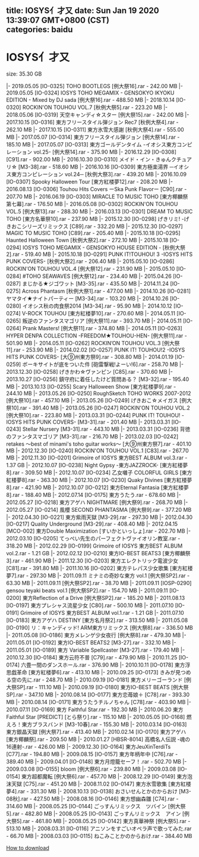 
title: IOSYS亻才又
date: Sun Jan 19 2020 13:39:07 GMT+0800 (CST)    
categories: baidu
---

# IOSYS亻才又
size: 35.30 GB
 
 
|- 2019.05.05 [IO-0325] TOHO BOOTLEGS [例大祭16].rar - 242.00 MB
|- 2019.05.05 [IO-0324] IOSYS TOHO MEGAMIX - GENSOKYO IKYOKU EDITION - Mixed by DJ sada [例大祭16].rar - 488.50 MB
|- 2018.10.14 [IO-0320] ROCKIN'ON TOUHOU VOL.7 [秋例大祭5].rar - 223.20 MB
|- 2018.05.06 [IO-0319] 天空キャンディ☆スター [例大祭15].rar - 242.00 MB
|- 2017.10.15 [IO-0316] 東方フリースタイル弾ジョン Rec7 [秋例大祭4].rar - 262.10 MB
|- 2017.10.15 [IO-0311] 東方氷雪大感謝 [秋例大祭4].rar - 555.00 MB
|- 2017.05.07 [IO-0314] 東方フリースタイル弾ジョン [例大祭14].rar - 185.10 MB
|- 2017.05.07 [IO-0313] 東方ゴールデンタイム -イオシス東方コンピレーション vol.25- [例大祭14].rar - 375.90 MB
|- 2016.12.29 [IO-0308] [C91].rar - 902.00 MB
|- 2016.10.30 [IO-0310] メイド・イン・きゅんクチュアリ☆ [M3-38].rar - 518.60 MB
|- 2016.10.16 [IO-0309] 東方極楽湯界 ─イオシス東方コンピレーション vol.24─ [秋例大祭3].rar - 439.20 MB
|- 2016.10.09 [IO-0307] Spooky Halloween Tour [東方紅楼夢12].rar - 208.20 MB
|- 2016.08.13 [IO-0306] Touhou Hits Covers ーSka Punk Flavorー [C90].rar - 207.70 MB
|- 2016.06.19 [IO-0303] MIRACLE TO MUSIC TOHO [東方椰麟祭 第七幕].rar - 176.50 MB
|- 2016.05.08 [IO-0302] ROCKIN'ON TOUHOU VOL.5 [例大祭13].rar - 288.30 MB
|- 2016.03.13 [IO-0301] DREAM TO MUSIC TOHO [東方名華祭10].rar - 237.90 MB
|- 2015.12.30 [IO-0298] げきリミ! -げきおこシリーズリミックス [C89].rar - 332.20 MB
|- 2015.12.30 [IO-0297] MAGIC TO MUSIC TOHO [C89].rar - 205.40 MB
|- 2015.10.18 [IO-0295] Haunted Halloween Town [秋例大祭2].rar - 272.10 MB
|- 2015.10.18 [IO-0294] IOSYS TOHO MEGAMIX - GENSOKYO HOUSE EDITION - [秋例大祭2].rar - 519.40 MB
|- 2015.10.18 [IO-0291] PUNK IT!TOUHOU! 3 -IOSYS HITS PUNK COVERS- [秋例大祭2].rar - 206.40 MB
|- 2015.05.10 [IO-0286] ROCKIN'ON TOUHOU VOL.4 [例大祭12].rar - 231.90 MB
|- 2015.05.10 [IO-0284] #TOHO SEAWAVES [例大祭12].rar - 234.40 MB
|- 2015.04.26 [IO-0287] まじかる★ジゴワット [M3-35].rar - 435.50 MB
|- 2014.11.24 [IO-0275] Across Phantasm [秋例大祭1].rar - 477.00 MB
|- 2014.10.26 [IO-0281] ヤマタイ★ナイトパーティー [M3-34].rar - 103.20 MB
|- 2014.10.26 [IO-0280] イオシス秋の肉食祭2014 [M3-34].rar - 95.90 MB
|- 2014.10.12 [IO-0274] V-ROCK TOUHOU [東方紅楼夢10].rar - 270.60 MB
|- 2014.05.11 [IO-0265] 叛逆のファンタスマゴリア [例大祭11].rar - 393.70 MB
|- 2014.05.11 [IO-0264] Prank Masters! [例大祭11].rar - 374.80 MB
|- 2014.05.11 [IO-0263] HYPER DENPA COLLECTION -FREEDOM★TOUHOU-HEN- [例大祭11].rar - 501.90 MB
|- 2014.05.11 [IO-0262] ROCKIN’ON TOUHOU VOL.3 [例大祭11].rar - 253.90 MB
|- 2014.02.02 [IO-0257] PUNK IT! TOUHOU!2 -IOSYS HITS PUNK COVERS- [大⑨州東方祭9].rar - 308.80 MB
|- 2014.01.19 [IO-0259] ボーキサイトが底をついた件 [砲雷撃戦!よーい!6].rar - 258.70 MB
|- 2013.12.30 [IO-0258] げきかわ☆ヴァンピン [C85].rar - 370.60 MB
|- 2013.10.27 [IO-0256] 鎮守府に着任したけど質問ある？ [M3-32].rar - 195.40 MB
|- 2013.10.13 [IO-0255] Scary Halloween Show [東方紅楼夢9].rar - 244.10 MB
|- 2013.05.26 [IO-0250] RoughSketch TOHO WORKS 2007-2012 [例大祭10].rar - 457.10 MB
|- 2013.05.26 [IO-0249] げきおこ☆メイガス [例大祭10].rar - 391.40 MB
|- 2013.05.26 [IO-0247] ROCKIN'ON TOUHOU VOL.2 [例大祭10].rar - 223.80 MB
|- 2013.03.31 [IO-0244] PUNK IT! TOUHOU! -IOSYS HITS PUNK COVERS- [M3-31].rar - 201.40 MB
|- 2013.03.31 [IO-0243] Stellar Nursery [M3-31].rar - 443.10 MB
|- 2013.03.31 [IO-0236] 背徳のファンタスマゴリア [M3-31].rar - 216.70 MB
|- 2013.02.03 [IO-0242] retakes ～best of minami's toho guitar works～ [大⑨州東方祭7].rar - 401.10 MB
|- 2012.12.30 [IO-0240] ROCKIN'ON TOUHOU VOL.1 [C83].rar - 267.70 MB
|- 2012.11.30 [IO-0201] Grimoire of IOSYS 東方BEST ALBUM vol.3.rar - 1.37 GB
|- 2012.10.07 [IO-0238] Night Gypsy -東方JAZZROCK- [東方紅楼夢8].rar - 309.50 MB
|- 2012.10.07 [IO-0234] 乙女囃子 COLORFUL GIRLS [東方紅楼夢8].rar - 363.30 MB
|- 2012.10.07 [IO-0230] Quaky Divines [東方紅楼夢8].rar - 421.90 MB
|- 2012.10.07 [IO-0212] 東方Eternal Fantasia [東方紅楼夢8].rar - 188.40 MB
|- 2012.07.14 [IO-0175] 東方うたう.rar - 678.60 MB
|- 2012.05.27 [IO-0218] 東方アゲハ NIGHTMARE [例大祭9].rar - 268.70 MB
|- 2012.05.27 [IO-0214] 風櫻 SECOND PHANTASMA [例大祭9].rar - 377.20 MB
|- 2012.04.30 [IO-0221] 東方紫雨天獄 [M3-29].rar - 297.30 MB
|- 2012.04.30 [IO-0217] Quality Underground [M3-29].rar - 408.40 MB
|- 2012.04.15 [MCO-002] 東方Double Maximization [すいかといっしょ].rar - 202.70 MB
|- 2012.03.10 [IO-0205] てっぺい先生のパーフェクトヴァイオリン教室.rar - 318.20 MB
|- 2012.02.29 [IO-0199] Grimoire of IOSYS 東方BEST ALBUM vol.2.rar - 1.21 GB
|- 2012.02.12 [IO-0210] 東方IO-BEST BEATS3 [東方椰麟祭3].rar - 461.90 MB
|- 2011.12.30 [IO-0203] 東方エレクトリック電波少女 [C81].rar - 391.80 MB
|- 2011.10.16 [IO-0202] 東方テレパス少女歌集 [東方紅楼夢7].rar - 297.30 MB
|- 2011.09.11 ミナミの奇妙な東方 vol.1 [例大祭SP2].rar - 63.30 MB
|- 2011.09.11 [例大祭SP2].rar - 38.70 MB
|- 2011.09.11 [IOSP-0290] gensou teyaki beats vol.1 [例大祭SP2].rar - 154.70 MB
|- 2011.09.11 [IO-0200] 東方Reflection of a Drive [例大祭SP2].rar - 185.20 MB
|- 2011.08.13 [IO-0197] 東方プレシャス流星少女 [C80].rar - 500.10 MB
|- 2011.07.10 [IO-0191] Grimoire of IOSYS 東方BEST ALBUM vol.1.rar - 1.21 GB
|- 2011.07.10 [IO-0183] 東方アゲハ DESTINY [東方名月祭2].rar - 313.50 MB
|- 2011.05.08 [IO-0190] リ：キャンディッド! ARM東方リミックス [例大祭8].rar - 336.50 MB
|- 2011.05.08 [IO-0186] 東方メレンゲ少女夜行 [例大祭8].rar - 479.30 MB
|- 2011.05.01 [IO-0192] 東方IO-BEST BEATS2 [M3-27].rar - 332.10 MB
|- 2011.05.01 [IO-0189] 東方 Variable Spellcaster [M3-27].rar - 179.40 MB
|- 2010.12.30 [IO-0184] 東方云符不普 [C79].rar - 479.90 MB
|- 2010.11.25 [IO-0174] 六畳一間のダンスホール.rar - 376.90 MB
|- 2010.10.11 [IO-0178] 東方浮思戯革命 [東方紅楼夢6].rar - 413.10 MB
|- 2010.09.25 [IO-0173] きみが見つめる空の先に.rar - 248.70 MB
|- 2010.09.19 [IO-0181] 東方メリーゴーランド [例大祭SP].rar - 111.10 MB
|- 2010.09.19 [IO-0180] 東方IO-BEST BEATS [例大祭SP].rar - 347.10 MB
|- 2010.08.14 [IO-0177] 東方恋苺娘＋ [C78].rar - 393.30 MB
|- 2010.08.14 [IO-0171] 東方うたうチルノちゃん [C78].rar - 403.90 MB
|- 2010.07.11 [IO-0169] 東方 Faithful Star.rar - 192.30 MB
|- 2010.06.20 東方 Faithful Star [PREDICT] [とら祭り].rar - 115.10 MB
|- 2010.05.05 [IO-0168] 燃えろ！東方ブラスバンド [M3-10春].rar - 155.30 MB
|- 2010.03.14 [IO-0163] 東方銀晶天獄 [例大祭7].rar - 413.40 MB
|- 2010.02.14 [IO-0170] 東方アゲハ [東方椰麟祭].rar - 209.50 MB
|- 2010.01.27 [HBSR-8014] 高橋名人伝説 -魂の16連射-.rar - 426.00 MB
|- 2009.12.30 [IO-0164] 東方JeuXinTerdiTs [C77].rar - 194.80 MB
|- 2009.08.15 [IO-0157] 東方年柄年中 [C76].rar - 389.40 MB
|- 2009.04.01 [IO-0148] 東方月燈籠セーフ！.rar - 502.70 MB
|- 2009.03.08 [IO-0155] bloom [例大祭6].rar - 239.80 MB
|- 2009.03.08 [IO-0154] 東方超都魔転 [例大祭6].rar - 457.70 MB
|- 2008.12.29 [IO-0149] 東方泡沫天獄 [C75].rar - 451.20 MB
|- 2008.11.02 [IO-0147] 東方氷雪歌集 [東方紅楼夢4].rar - 331.30 MB
|- 2008.10.13 [IO-0138] おさいせんとかのからおけ [M3-08秋].rar - 427.50 MB
|- 2008.08.16 [IO-0146] 東方想幽森雛 [C74].rar - 314.60 MB
|- 2008.05.25 [IO-0144] ごっすんリミックス　ツバイン [例大祭5].rar - 482.80 MB
|- 2008.05.25 [IO-0143] ごっすんリミックス　アイン [例大祭5].rar - 461.80 MB
|- 2008.05.25 [IO-0142] 東方真華神祭 [例大祭5].rar - 513.10 MB
|- 2008.03.31 [IO-0116] アニソンをすごいオペラ声で歌ってみた.rar - 66.70 MB
|- 2008.03.03 [IO-0115] ねこみことかのからおけ.rar - 384.40 MB

[How to download](https://bpcam.bemobtrk.com/go/2ceec3aa-1ca2-46d6-b9ff-aaa5c184517c?jno=2499)